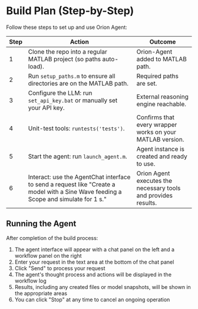 # Build Plan (Step-by-Step)

Follow these steps to set up and use Orion Agent:

| Step | Action | Outcome |
|------|--------|---------|
| 1 | Clone the repo into a regular MATLAB project (so paths auto-load). | Orion-Agent added to MATLAB path. |
| 2 | Run `setup_paths.m` to ensure all directories are on the MATLAB path. | Required paths are set. |
| 3 | Configure the LLM: run `set_api_key.bat` or manually set your API key. | External reasoning engine reachable. |
| 4 | Unit-test tools: `runtests('tests')`. | Confirms that every wrapper works on your MATLAB version. |
| 5 | Start the agent: run `launch_agent.m`. | Agent instance is created and ready to use. |
| 6 | Interact: use the AgentChat interface to send a request like "Create a model with a Sine Wave feeding a Scope and simulate for 1 s." | Orion Agent executes the necessary tools and provides results. |

## Running the Agent

After completion of the build process:

1. The agent interface will appear with a chat panel on the left and a workflow panel on the right
2. Enter your request in the text area at the bottom of the chat panel
3. Click "Send" to process your request
4. The agent's thought process and actions will be displayed in the workflow log
5. Results, including any created files or model snapshots, will be shown in the appropriate areas
6. You can click "Stop" at any time to cancel an ongoing operation